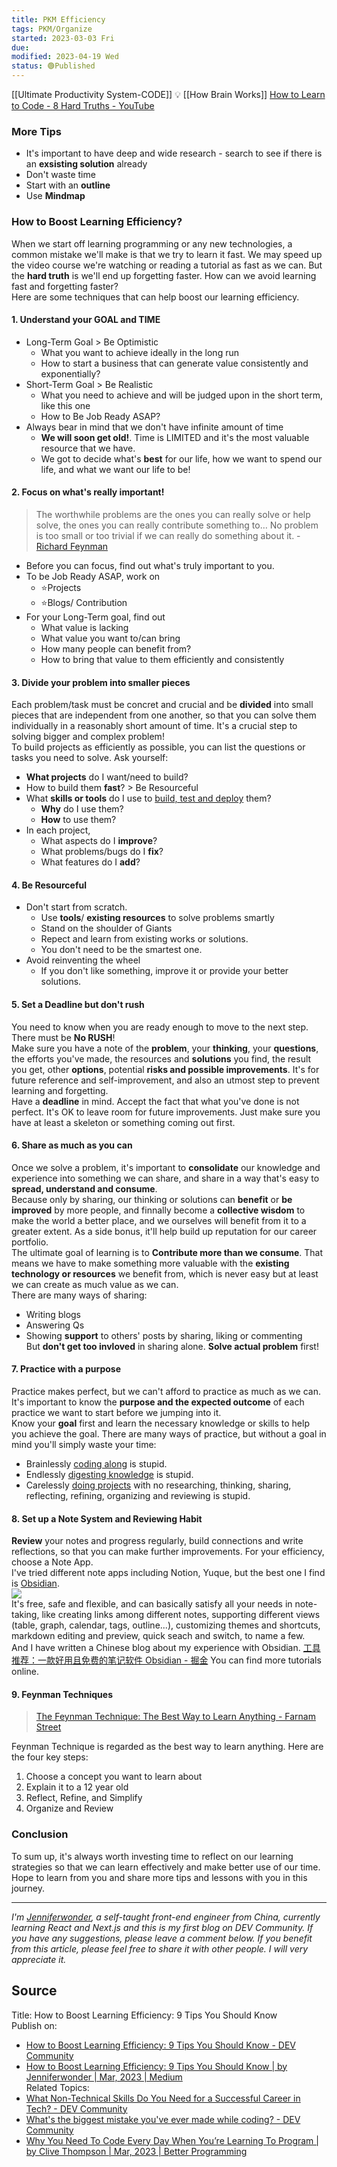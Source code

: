 ```yaml
---
title: PKM Efficiency
tags: PKM/Organize
started: 2023-03-03 Fri
due:
modified: 2023-04-19 Wed
status: 🟢Published
---
```

[[Ultimate Productivity System-CODE]] 💡
[[How Brain Works]]
[How to Learn to Code - 8 Hard Truths - YouTube](https://www.youtube.com/watch?v=NtfbWkxJTHw)
### More Tips
- It's important to have deep and wide research - search to see if there is an **exsisting solution** already
- Don't waste time
- Start with an **outline**
- Use **Mindmap**  
### How to Boost Learning Efficiency?
When we start off learning programming or any new technologies, a common mistake we'll make is that we try to learn it fast. We may speed up the video course we're watching or reading a tutorial as fast as we can. But the **hard truth** is we'll end up forgetting faster. How can we avoid learning fast and forgetting faster?  
Here are some techniques that can help boost our learning efficiency.
#### 1. Understand your GOAL and TIME
- Long-Term Goal > Be Optimistic
	- What you want to achieve ideally in the long run
	- How to start a business that can generate value consistently and exponentially?
- Short-Term Goal > Be Realistic
	- What you need to achieve and will be judged upon in the short term, like this one
	- How to Be Job Ready ASAP?
- Always bear in mind that we don't have infinite amount of time  
	- **We will soon get old!**. Time is LIMITED and it's the most valuable resource that we have.
	- We got to decide what's **best** for our life, how we want to spend our life, and what we want our life to be!
#### 2. Focus on what's really important!
>The worthwhile problems are the ones you can really solve or help solve, the ones you can really contribute something to… No problem is too small or too trivial if we can really do something about it. - [Richard Feynman](https://fs.blog/intellectual-giants/richard-feynman/)
- Before you can focus, find out what's truly important to you.
- To be Job Ready ASAP, work on
	- ⭐Projects
	- ⭐Blogs/ Contribution
- For your Long-Term goal, find out 
	- What value is lacking 
	- What value you want to/can bring
	- How many people can benefit from? 
	- How to bring that value to them efficiently and consistently
#### 3. Divide your problem into smaller pieces
Each problem/task must be concret and crucial and be **divided** into small pieces that are independent from one another, so that you can solve them individually in a reasonably short amount of time.  It's a crucial step to solving bigger and complex problem!  
To build projects as efficiently as possible, you can list the questions or tasks you need to solve. Ask yourself:
- **What projects** do I want/need to build?
- How to build them **fast**? > Be Resourceful
- What **skills or tools** do I use to <u>build, test and deploy</u> them?
	- **Why** do I use them?
	- **How** to use them?
- In each project, 
	- What aspects do I **improve**?
	- What problems/bugs do I **fix**?
	- What features do I **add**?
#### 4. Be Resourceful
- Don't start from scratch. 
	- Use **tools**/ **existing resources** to solve problems smartly
	- Stand on the shoulder of Giants
	- Repect and learn from existing works or solutions. 
	- You don't need to be the smartest one.
- Avoid reinventing the wheel
	- If you don't like something, improve it or provide your better solutions. 
#### 5. Set a Deadline but don't rush
You need to know when you are ready enough to move to the next step. There must be **No RUSH**!  
Make sure you have a note of the **problem**, your **thinking**, your **questions**, the efforts you've made, the resources and **solutions** you find, the result you get, other **options**, potential **risks and possible improvements**. It's for future reference and self-improvement, and also an utmost step to prevent learning and forgetting.  
Have a **deadline** in mind. Accept the fact that what you've done is not perfect. It's OK to leave room for future improvements. Just make sure you have at least a skeleton or something coming out first.
#### 6. Share as much as you can
Once we solve a problem, it's important to **consolidate** our knowledge and experience into something we can share, and share in a way that's easy to **spread, understand and consume**.  
Because only by sharing, our thinking or solutions can **benefit** or **be improved** by more people, and finnally become a **collective wisdom** to make the world a better place, and we ourselves will benefit from it to a greater extent. As a side bonus, it'll help build up reputation for our career portfolio.  
The ultimate goal of learning is to **Contribute more than we consume**. That means we have to make something more valuable with the **existing technology or resources** we benefit from, which is never easy but at least we can create as much value as we can.  
There are many ways of sharing:
- Writing blogs
- Answering Qs
- Showing **support** to others' posts by sharing, liking or commenting  
But **don't get too invloved** in sharing alone. **Solve actual problem** first! 
#### 7. Practice with a purpose
Practice makes perfect, but we can't afford to practice as much as we can. It's important to know the **purpose and the expected outcome** of each practice we want to start before we jumping into it.  
Know your **goal** first and learn the necessary knowledge or skills to help you achieve the goal. There are many ways of practice, but without a goal in mind you'll simply waste your time:
- Brainlessly <u>coding along</u> is stupid.
- Endlessly <u>digesting knowledge</u> is stupid.
- Carelessly <u>doing projects</u> with no researching, thinking, sharing, reflecting, refining, organizing and reviewing is stupid.
#### 8. Set up a Note System and Reviewing Habit
**Review** your notes and progress regularly, build connections and write reflections, so that you can make further improvements. For your efficiency, choose a Note App.  
I've tried different note apps including Notion, Yuque, but the best one I find is [Obsidian](https://obsidian.md/).  
![](https://cdn.nlark.com/yuque/0/2022/png/29677165/1669290486575-4a3d3b02-8311-4a0f-a0be-273db6779bd2.png)  
It's free, safe and flexible, and can basically satisfy all your needs in note-taking, like creating links among different notes, supporting different views (table, graph, calendar, tags, outline...), customizing themes and shortcuts, markdown editing and preview, quick seach and switch, to name a few.  
And I have written a Chinese blog about my experience with Obsidian. [工具推荐：一款好用且免费的笔记软件 Obsidian - 掘金](https://juejin.cn/post/7169838406933938212) You can find more tutorials online.
#### 9. Feynman Techniques 
>[The Feynman Technique: The Best Way to Learn Anything - Farnam Street](https://fs.blog/feynman-technique/)

Feynman Technique is regarded as the best way to learn anything. Here are the four key steps: 
1. Choose a concept you want to learn about
2. Explain it to a 12 year old
3. Reflect, Refine, and Simplify
4. Organize and Review
### Conclusion
To sum up, it's always worth investing time to reflect on our learning strategies so that we can learn effectively and make better use of our time.  
Hope to learn from you and share more tips and lessons with you in this journey.

---
_I'm [Jenniferwonder](https://github.com/Jenniferwonder), a self-taught front-end engineer from China, currently learning React and Next.js and this is my first blog on DEV Community. If you have any suggestions, please leave a comment below. If you benefit from this article, please feel free to share it with other people. I will very appreciate it._
## Source
Title: How to Boost Learning Efficiency: 9 Tips You Should Know  
Publish on: 
- [How to Boost Learning Efficiency: 9 Tips You Should Know - DEV Community](https://dev.to/jenniferwonder/how-to-boost-learning-efficiency-9-tips-you-should-know-368i)  
- [How to Boost Learning Efficiency: 9 Tips You Should Know | by Jenniferwonder | Mar, 2023 | Medium](https://medium.com/@jenniferwonder_12/how-to-boost-learning-efficiency-9-tips-you-should-know-ad10beb4876b)  
Related Topics: 
- [What Non-Technical Skills Do You Need for a Successful Career in Tech? - DEV Community](https://dev.to/codenewbieteam/what-non-technical-skills-do-you-need-for-a-successful-career-in-tech-59md)
- [What's the biggest mistake you've ever made while coding? - DEV Community](https://dev.to/michaeltharrington/whats-the-biggest-mistake-youve-ever-made-while-coding-12n2)
- [Why You Need To Code Every Day When You’re Learning To Program | by Clive Thompson | Mar, 2023 | Better Programming](https://medium.com/better-programming/why-you-need-to-code-every-day-when-youre-learning-to-pro-a4d022e70459)

